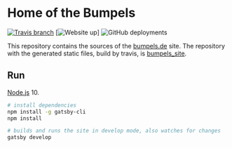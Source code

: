# Home of the Bumpels

[![Travis branch](https://img.shields.io/travis/simplyRoba/bumpels/master.svg)](https://travis-ci.org/simplyRoba/bumpels)
[![Website up](https://img.shields.io/website?up_color=green&url=https%3A%2F%2Fbumpels.de)]
![GitHub deployments](https://img.shields.io/github/deployments/simplyroba/bumpels_site/github-pages?label=%20Deployment)

This repository contains the sources of the [bumpels.de](http://www.bumpels.de) site. The repository with the generated static files, build by travis, is [bumpels_site](https://github.com/simplyRoba/bumpels_site).

## Run

[Node.js](https://nodejs.org/en/) 10.

```Bash
# install dependencies
npm install -g gatsby-cli
npm install

# builds and runs the site in develop mode, also watches for changes
gatsby develop
```
